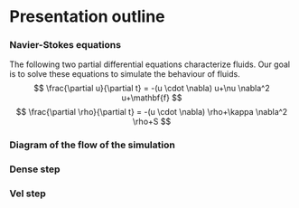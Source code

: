 # Presentation outline

### Navier-Stokes equations
The following two partial differential equations characterize fluids. Our goal is to solve these equations to simulate the behaviour of fluids.
$$
\frac{\partial u}{\partial t} = -(u \cdot \nabla) u+\nu \nabla^2 u+\mathbf{f}
$$
$$
\frac{\partial \rho}{\partial t} = -(u \cdot \nabla) \rho+\kappa \nabla^2 \rho+S
$$

### Diagram of the flow of the simulation


### Dense step


### Vel step

